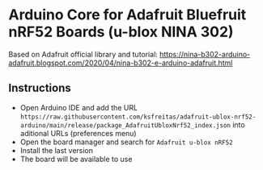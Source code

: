 # Arduino Core for Adafruit Bluefruit nRF52 Boards (u-blox NINA 302)

Based on Adafruit official library and tutorial: https://nina-b302-arduino-adafruit.blogspot.com/2020/04/nina-b302-e-arduino-adafruit.html

## Instructions

* Open Arduino IDE and add the URL `https://raw.githubusercontent.com/ksfreitas/adafruit-ublox-nrf52-arduino/main/release/package_AdafruitUbloxNrf52_index.json` into aditional URLs (preferences menu)
* Open the board manager and search for `Adafruit u-blox nRF52`
* Install the last version
* The board will be available to use